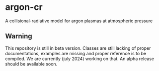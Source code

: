 # argon-cr
A collisional-radiative model for argon plasmas at atmospheric pressure

## Warning
This repository is still in beta version.
Classes are still lacking of proper documentations, examples are missing and proper reference is to be compiled.
We are currently (july 2024) working on that. An alpha release should be available soon.